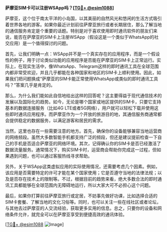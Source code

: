 **萨摩亚SIM卡可以注册WSApp吗？[[TG💪+ @esim1088](https://t.me/s/esim1088)]**

萨摩亚，这个位于南太平洋的小岛国，以其美丽的自然风光和悠闲的生活方式吸引着世界各地的游客。如果你最近计划前往萨摩亚旅行或者长期居住，那么了解当地的通信服务肯定是个重要的话题。特别是对于喜欢使用即时通讯软件的朋友们来说，能否在萨摩亚的SIM卡上注册WSApp（假设这是一个类似于WhatsApp的社交应用）是一个值得探讨的问题。

首先，让我们明确一点：WSApp并不是一个真实存在的应用程序，而是一个假设性的例子，用于讨论类似功能的应用程序是否能在萨摩亚的SIM卡上正常运行。实际上，在现实生活中，像WhatsApp、Telegram这样的即时通讯工具在全球范围内都非常受欢迎，并且几乎都能在各种国家和地区的SIM卡上顺利使用。因此，如果我们把问题换成“萨摩亚的SIM卡能正常使用WhatsApp或类似的即时通讯工具吗？”答案几乎是肯定的。

那么，为什么我们能如此自信地给出这样的回答呢？这主要得益于现代通信技术的发展以及国际化的趋势。如今，无论是哪个国家或地区提供的SIM卡，只要它支持基本的数据连接服务（比如4G LTE或者5G网络），用户就可以轻松下载并使用这些即时通讯应用程序。而萨摩亚作为一个开放的旅游目的地，其通信服务商通常都会提供稳定的数据服务，以满足游客和居民的需求。

当然，这里也存在一些需要注意的地方。首先，确保你的设备能够兼容当地运营商的网络频段。虽然大多数智能手机都支持广泛的频段，但还是建议提前检查一下自己的手机是否适合萨摩亚的网络环境。其次，记得确认你的SIM卡是否已经激活了数据流量服务。通常情况下，购买SIM卡时，运营商会帮助你完成这一过程，但如果遇到问题，也可以通过客服热线寻求帮助。

另外，关于WSApp这类虚拟应用的实际使用情况，还需要考虑几个因素。例如，该应用是否需要特定的许可才能在某个国家使用；它是否遵守当地的法律法规；以及是否存在技术上的限制等。不过，根据目前的趋势来看，绝大多数合法的即时通讯工具都能够在全球范围内无障碍地运行，所以大家大可不必担心这个问题。

最后，如果你打算前往萨摩亚旅行或定居，不妨事先做好功课，比如选择合适的SIM卡套餐、了解当地的文化习俗等。同时，也可以关注一些在线社区或者论坛，与其他去过萨摩亚的人交流经验，获取更多实用的信息。总之，只要你的设备和网络条件允许，就完全可以在萨摩亚享受到便捷高效的通讯体验。

[[TG💪+ @esim1088](https://t.me/s/esim1088) ![Image](https://i.postimg.cc/4NQfJmqS/Snipaste-2025-05-13-00-14-12.png)]